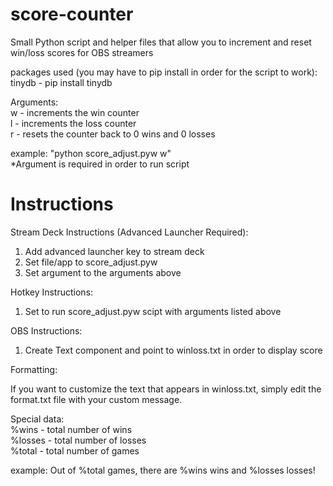 # score-counter
Small Python script and helper files that allow you to increment and reset win/loss scores for OBS streamers  

packages used (you may have to pip install in order for the script to work):  
  tinydb - pip install tinydb  

Arguments:\
w - increments the win counter  
l - increments the loss counter  
r - resets the counter back to 0 wins and 0 losses  

example: "python score_adjust.pyw w"  
*Argument is required in order to run script

# Instructions
Stream Deck Instructions (Advanced Launcher Required):
  1. Add advanced launcher key to stream deck
  2. Set file/app to score_adjust.pyw
  3. Set argument to the arguments above
  
Hotkey Instructions:
  1. Set to run score_adjust.pyw scipt with arguments listed above
  
OBS Instructions:
  1. Create Text component and point to winloss.txt in order to display score

Formatting:  

  If you want to customize the text that appears in winloss.txt, simply edit the format.txt file with your custom message.  

  Special data:  
    %wins - total number of wins  
    %losses - total number of losses  
    %total - total number of games  
  
  example: Out of %total games, there are %wins wins and %losses losses!
